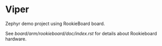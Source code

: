 # Viper
Zephyr demo project using RookieBoard board.

See *board/arm/rookieboard/doc/index.rst* for details about Rookieboard hardware.

